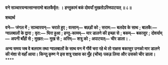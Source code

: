 **वने सञ्चारयन्वत्सान्सरामो बालकैर्वृत: ।** **हन्तुकामं बकं दोवर्यां मुखतोऽरिमपाटयत् ॥ ८॥** 

**शब्दार्थ** 

**वने—** **जंगल में** **; सञ्चारयन्—** **चराते हुए** **; वत्सान्—** **बछड़ों को** **; सराम:—** **बलदेव के साथ** **; बालकै:—** **ग्वालबालों के द्वारा** **;** **वृत:—** **घिरा हुआ** **; हन्तु-कामम्—** **मार डालने की इच्छा से** **; बकम्—** **बकासुर** **; दोवर्याम्—** **अपनी बाँहों से** **; मुखत:—** **मुख से** **;** **अरिम्—** **शत्रु को** **; अपाटयत्—** **चीर डाला।** **.** 

**अन्य समय जब वे बलराम तथा ग्वालबालों के साथ वन में गौवें चरा रहे थे तो राक्षस** **बकासुर उनको मार डालने की मंशा से वहाँ आया। किन्तु कृष्ण ने इस शत्रु राक्षस का मुँह** **(चोंच) पकड़ लिया और उसको चीर डाला।** **** 